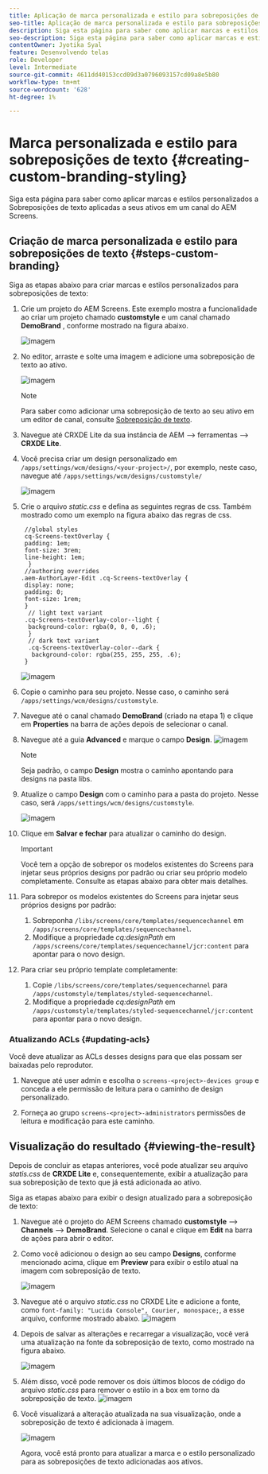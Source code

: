 ```yaml
---
title: Aplicação de marca personalizada e estilo para sobreposições de texto
seo-title: Aplicação de marca personalizada e estilo para sobreposições de texto
description: Siga esta página para saber como aplicar marcas e estilos personalizados a sobreposições de texto.
seo-description: Siga esta página para saber como aplicar marcas e estilos personalizados a sobreposições de texto.
contentOwner: Jyotika Syal
feature: Desenvolvendo telas
role: Developer
level: Intermediate
source-git-commit: 4611dd40153ccd09d3a0796093157cd09a8e5b80
workflow-type: tm+mt
source-wordcount: '628'
ht-degree: 1%

---
```



# Marca personalizada e estilo para sobreposições de texto {#creating-custom-branding-styling}

Siga esta página para saber como aplicar marcas e estilos personalizados a Sobreposições de texto aplicadas a seus ativos em um canal do AEM Screens.

## Criação de marca personalizada e estilo para sobreposições de texto {#steps-custom-branding}

Siga as etapas abaixo para criar marcas e estilos personalizados para sobreposições de texto:

1. Crie um projeto do AEM Screens. Este exemplo mostra a funcionalidade ao criar um projeto chamado **customstyle** e um canal chamado **DemoBrand** , conforme mostrado na figura abaixo.

   ![imagem](/help/user-guide/assets/custom-brand/custom-brand1.png)

1. No editor, arraste e solte uma imagem e adicione uma sobreposição de texto ao ativo.

   ![imagem](/help/user-guide/assets/custom-brand/custom-brand2.png)

   >[!NOTE]
   >Para saber como adicionar uma sobreposição de texto ao seu ativo em um editor de canal, consulte [Sobreposição de texto](/help/user-guide/text-overlay.md).

1. Navegue até CRXDE Lite da sua instância de AEM —> ferramentas —> **CRXDE Lite**.

1. Você precisa criar um design personalizado em `/apps/settings/wcm/designs/<your-project>/`, por exemplo, neste caso, navegue até `/apps/settings/wcm/designs/customstyle/`

   ![imagem](/help/user-guide/assets/custom-brand/custom-brand3.png)

1. Crie o arquivo *static.css* e defina as seguintes regras de css. Também mostrado como um exemplo na figura abaixo das regras de css.

   ```shell
    //global styles
    cq-Screens-textOverlay {
    padding: 1em;
    font-size: 3rem;
    line-height: 1em;
     }
    //authoring overrides
   .aem-AuthorLayer-Edit .cq-Screens-textOverlay {
    display: none;
    padding: 0;
    font-size: 1rem;
    }
     // light text variant
    .cq-Screens-textOverlay-color--light {
     background-color: rgba(0, 0, 0, .6);
     }
     // dark text variant
     .cq-Screens-textOverlay-color--dark {
      background-color: rgba(255, 255, 255, .6);
    }
   ```

   ![imagem](/help/user-guide/assets/custom-brand/custom-brand4.png)

1. Copie o caminho para seu projeto. Nesse caso, o caminho será `/apps/settings/wcm/designs/customstyle`.

1. Navegue até o canal chamado **DemoBrand** (criado na etapa 1) e clique em **Properties** na barra de ações depois de selecionar o canal.

1. Navegue até a guia **Advanced** e marque o campo **Design**.
   ![imagem](/help/user-guide/assets/custom-brand/custom-brand5.png)

   >[!NOTE]
   >Seja padrão, o campo **Design** mostra o caminho apontando para designs na pasta libs.

1. Atualize o campo **Design** com o caminho para a pasta do projeto. Nesse caso, será `/apps/settings/wcm/designs/customstyle`.

   ![imagem](/help/user-guide/assets/custom-brand/custom-brand6.png)

1. Clique em **Salvar e fechar** para atualizar o caminho do design.

   >[!IMPORTANT]
   >Você tem a opção de sobrepor os modelos existentes do Screens para injetar seus próprios designs por padrão ou criar seu próprio modelo completamente. Consulte as etapas abaixo para obter mais detalhes.

1. Para sobrepor os modelos existentes do Screens para injetar seus próprios designs por padrão:

   1. Sobreponha `/libs/screens/core/templates/sequencechannel` em `/apps/screens/core/templates/sequencechannel`.
   1. Modifique a propriedade *cq:designPath* em `/apps/screens/core/templates/sequencechannel/jcr:content` para apontar para o novo design.

1. Para criar seu próprio template completamente:
   1. Copie `/libs/screens/core/templates/sequencechannel` para `/apps/customstyle/templates/styled-sequencechannel`.
   1. Modifique a propriedade *cq:designPath* em `/apps/customstyle/templates/styled-sequencechannel/jcr:content` para apontar para o novo design.


### Atualizando ACLs {#updating-acls}

Você deve atualizar as ACLs desses designs para que elas possam ser baixadas pelo reprodutor.

1. Navegue até user admin e escolha o `screens-<project>-devices group` e conceda a ele permissão de leitura para o caminho de design personalizado.

1. Forneça ao grupo `screens-<project>-administrators` permissões de leitura e modificação para este caminho.

## Visualização do resultado {#viewing-the-result}

Depois de concluir as etapas anteriores, você pode atualizar seu arquivo *statis.css* de **CRXDE Lite** e, consequentemente, exibir a atualização para sua sobreposição de texto que já está adicionada ao ativo.

Siga as etapas abaixo para exibir o design atualizado para a sobreposição de texto:

1. Navegue até o projeto do AEM Screens chamado **customstyle** —> **Channels** —> **DemoBrand**. Selecione o canal e clique em **Edit** na barra de ações para abrir o editor.

1. Como você adicionou o design ao seu campo **Designs**, conforme mencionado acima, clique em **Preview** para exibir o estilo atual na imagem com sobreposição de texto.

   ![imagem](/help/user-guide/assets/custom-brand/custom-brand7.png)

1. Navegue até o arquivo *static.css* no CRXDE Lite e adicione a fonte, como `font-family: "Lucida Console", Courier, monospace;`, a esse arquivo, conforme mostrado abaixo.
   ![imagem](/help/user-guide/assets/custom-brand/custom-brand8.png)

1. Depois de salvar as alterações e recarregar a visualização, você verá uma atualização na fonte da sobreposição de texto, como mostrado na figura abaixo.

   ![imagem](/help/user-guide/assets/custom-brand/custom-brand9.png)

1. Além disso, você pode remover os dois últimos blocos de código do arquivo *static.css* para remover o estilo in a box em torno da sobreposição de texto.
   ![imagem](/help/user-guide/assets/custom-brand/custom-brand10.png)

1. Você visualizará a alteração atualizada na sua visualização, onde a sobreposição de texto é adicionada à imagem.

   ![imagem](/help/user-guide/assets/custom-brand/custom-brand11.png)

   Agora, você está pronto para atualizar a marca e o estilo personalizado para as sobreposições de texto adicionadas aos ativos.









